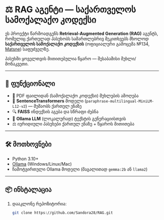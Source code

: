 # ⚖️ RAG აგენტი — საქართველოს სამოქალაქო კოდექსი

ეს პროექტი წარმოადგენს **Retrieval-Augmented Generation (RAG)** აგენტს,  
რომელიც ქართულად პასუხობს სამართლებრივ შეკითხვებს მხოლოდ **საქართველოს სამოქალაქო კოდექსის** (ოფიციალური გამოცემა №134, [Matsne](https://www.matsne.gov.ge/ka/document/view/31702?publication=134)) საფუძველზე.  

პასუხში ყოველთვის მითითებულია წყარო — შესაბამისი მუხლი/მონაკვეთი.

---

## 🚀 ფუნქციონალი

- 📖 PDF ფაილიდან (სამოქალაქო კოდექსი) მუხლების ამოღება
- 🧠 **SentenceTransformers** მოდელი (`paraphrase-multilingual-MiniLM-L12-v2`) — მუშაობს ქართულ ენაზე
- 🔍 **FAISS** ინდექსის აგება და სწრაფი ძებნა
- 🤖 **Ollama LLM** (ლოკალურად) ტექსტის გენერაციისთვის
- ⚖️ იურიდიული პასუხები ქართულ ენაზე + წყაროს მითითება

---

## 🛠️ მოთხოვნები

- Python 3.10+
- [Ollama](https://ollama.com/download) (Windows/Linux/Mac)
- ჩამოტვირთული Ollama მოდელი (მაგალითად `gemma:2b` ან `llama2`)

---

## 📦 ინსტალაცია

1. დააკლონე რეპოზიტორია:
   ```bash
   git clone https://github.com/Sandora28/RAG.git
